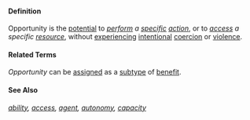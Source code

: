 #### Definition

Opportunity is the [potential](https://github.com/gcassel/Modular-Organization-Terminology/blob/master/terms/potential.md) to *[perform](https://github.com/gcassel/Modular-Organization-Terminology/blob/master/terms/perform.md) a [specific](https://github.com/gcassel/Modular-Organization-Terminology/blob/master/terms/specific.md) [action](https://github.com/gcassel/Modular-Organization-Terminology/blob/master/terms/act.md)*, or to *[access](https://github.com/gcassel/Modular-Organization-Terminology/blob/master/terms/access.md) a specific [resource](https://github.com/gcassel/Modular-Organization-Terminology/blob/master/terms/resource.md)*, without [experiencing](https://github.com/gcassel/Modular-Organization-Terminology/blob/master/terms/experience.md) [intentional](https://github.com/gcassel/Modular-Organization-Terminology/blob/master/terms/intend.md) [coercion](https://github.com/gcassel/Modular-Organization-Terminology/blob/master/terms/coerce.md) or [violence](https://github.com/gcassel/Modular-Organization-Terminology/blob/master/terms/violence.md).

#### Related Terms

*Opportunity* can be [assigned](https://github.com/gcassel/Modular-Organization-Terminology/blob/master/terms/assign.md) as a [subtype](https://github.com/gcassel/Modular-Organization-Terminology/blob/master/terms/subtype.md) of [benefit](https://github.com/gcassel/Modular-Organization-Terminology/blob/master/terms/benefit.md).

#### See Also

*[ability](https://github.com/gcassel/Modular-Organization-Terminology/blob/master/terms/ability.md), [access](https://github.com/gcassel/Modular-Organization-Terminology/blob/master/terms/access.md), [agent](https://github.com/gcassel/Modular-Organization-Terminology/blob/master/terms/agent.md), [autonomy](https://github.com/gcassel/Modular-Organization-Terminology/blob/master/terms/autonomy.md), [capacity](https://github.com/gcassel/Modular-Organization-Terminology/blob/master/terms/capacity.md)*
